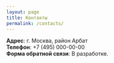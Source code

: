 ```yaml
---
layout: page
title: Контакты
permalink: /contacts/
---
```


**Адрес**: г. Москва, район Арбат  
**Телефон**: +7 (495) 000-00-00  
**Форма обратной связи**: В разработке.

